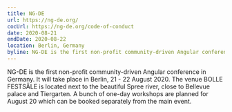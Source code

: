 ```yaml
---
title: NG-DE
url: https://ng-de.org/
cocUrl: https://ng-de.org/code-of-conduct
date: 2020-08-21
endDate: 2020-08-22
location: Berlin, Germany
byline: NG-DE is the first non-profit community-driven Angular conference in Germany.
---
```


NG-DE is the first non-profit community-driven Angular conference in Germany. It will take place in Berlin, 21 - 22 August 2020. The venue BOLLE FESTSÄLE is located next to the beautiful Spree river, close to Bellevue palace and Tiergarten. A bunch of one-day workshops are planned for August 20 which can be booked separately from the main event.